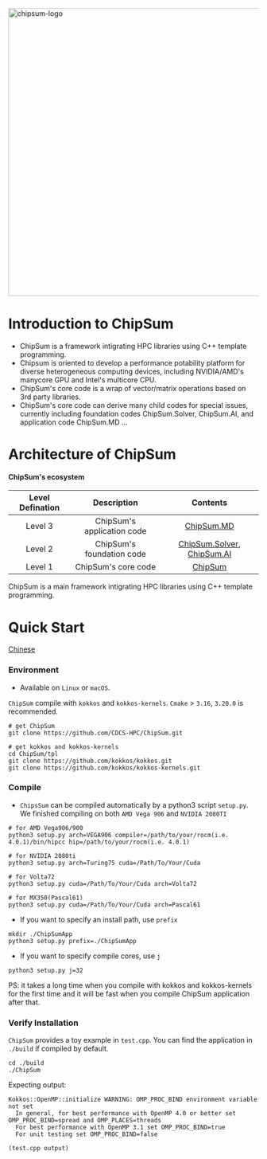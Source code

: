 <img width="578" alt="chipsum-logo" src="https://user-images.githubusercontent.com/3610126/123236443-61fb0a80-d50f-11eb-8473-0c158979b9f7.png">

# Introduction to ChipSum
- ChipSum is a framework intigrating HPC libraries using C++ template programming. 
- Chipsum is oriented to develop a performance potability platform for diverse heterogeneous computing devices, including NVIDIA/AMD's manycore GPU and Intel's multicore CPU.
- ChipSum's core code is a wrap of vector/matrix operations based on 3rd party libraries.
- ChipSum's core code can derive many child codes for special issues, currently including foundation codes ChipSum.Solver, ChipSum.AI, and application code ChipSum.MD ...

# Architecture of ChipSum
#### ChipSum's ecosystem
|Level Defination|Description|Contents|
|:--:|:--:|:--:|
|Level 3|ChipSum's application code|[ChipSum.MD](https://github.com/CDCS-HPC/ChipSum.MD)|
|Level 2|ChipSum's foundation code|[ChipSum.Solver](https://github.com/CDCS-HPC/ChipSum.Solver), [ChipSum.AI](https://github.com/CDCS-HPC/ChipSum.AI)|
|Level 1|ChipSum's core code|[ChipSum](https://github.com/CDCS-HPC/ChipSum)|

ChipSum is a main framework intigrating HPC libraries using C++ template programming.


# Quick Start

[Chinese](./README_CN.md)

### Environment

- Available on `Linux` or `macOS`. 

`ChipSum` compile with  `kokkos` and `kokkos-kernels`. `Cmake` > `3.16`, `3.20.0` is recommended.

```
# get ChipSum
git clone https://github.com/CDCS-HPC/ChipSum.git

# get kokkos and kokkos-kernels
cd ChipSum/tpl
git clone https://github.com/kokkos/kokkos.git
git clone https://github.com/kokkos/kokkos-kernels.git
```


### Compile

- `ChipsSum` can be compiled automatically by a python3 script `setup.py`. We finished compiling on both `AMD Vega 906` and `NVIDIA 2080TI`

```
# for AMD Vega906/900  
python3 setup.py arch=VEGA906 compiler=/path/to/your/rocm(i.e. 4.0.1)/bin/hipcc hip=/path/to/your/rocm(i.e. 4.0.1)

# for NVIDIA 2080ti
python3 setup.py arch=Turing75 cuda=/Path/To/Your/Cuda

# for Volta72
python3 setup.py cuda=/Path/To/Your/Cuda arch=Volta72

# for MX350(Pascal61)
python3 setup.py cuda=/Path/To/Your/Cuda arch=Pascal61
```

- If you want to specify an install path, use `prefix`
```
mkdir ./ChipSumApp
python3 setup.py prefix=./ChipSumApp 
```

- If you want to specify compile cores, use `j`

```
python3 setup.py j=32 
```

PS: it takes a long time when you compile with kokkos and kokkos-kernels for the first time and it will be fast when you compile ChipSum application after that.


### Verify Installation
`ChipSum` provides a toy example in `test.cpp`. You can find the application in `./build` if compiled by default.

```
cd ./build
./ChipSum
```
Expecting output:

```
Kokkos::OpenMP::initialize WARNING: OMP_PROC_BIND environment variable not set
  In general, for best performance with OpenMP 4.0 or better set OMP_PROC_BIND=spread and OMP_PLACES=threads
  For best performance with OpenMP 3.1 set OMP_PROC_BIND=true
  For unit testing set OMP_PROC_BIND=false

(test.cpp output)

```

